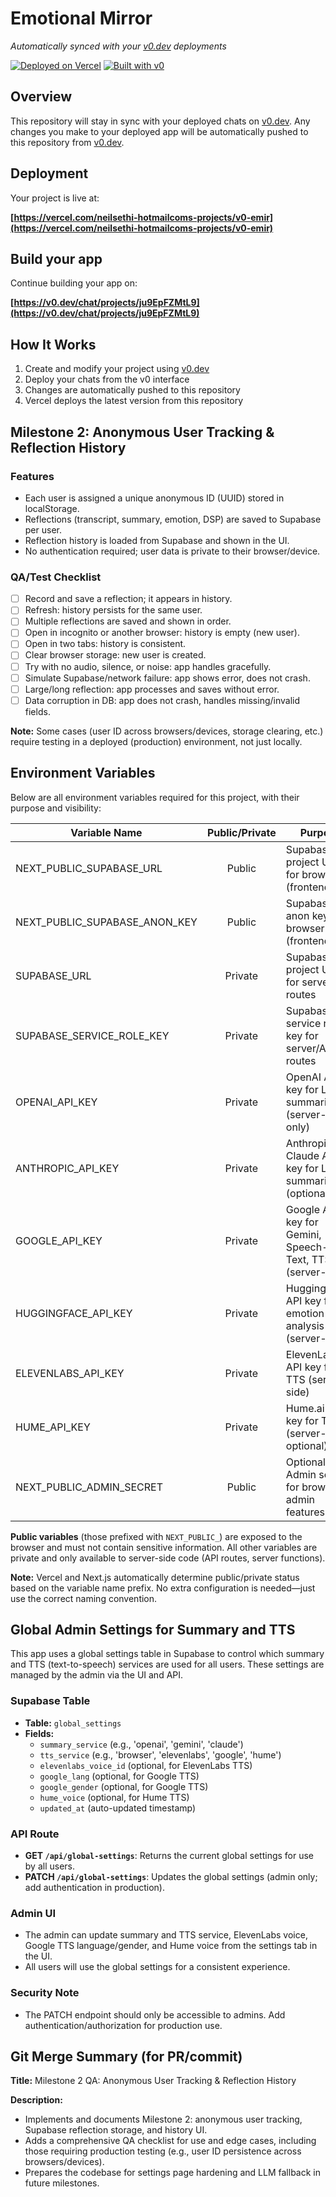 # Emotional Mirror

*Automatically synced with your [v0.dev](https://v0.dev) deployments*

[![Deployed on Vercel](https://img.shields.io/badge/Deployed%20on-Vercel-black?style=for-the-badge&logo=vercel)](https://vercel.com/neilsethi-hotmailcoms-projects/v0-emir)
[![Built with v0](https://img.shields.io/badge/Built%20with-v0.dev-black?style=for-the-badge)](https://v0.dev/chat/projects/ju9EpFZMtL9)

## Overview

This repository will stay in sync with your deployed chats on [v0.dev](https://v0.dev).
Any changes you make to your deployed app will be automatically pushed to this repository from [v0.dev](https://v0.dev).

## Deployment

Your project is live at:

**[https://vercel.com/neilsethi-hotmailcoms-projects/v0-emir](https://vercel.com/neilsethi-hotmailcoms-projects/v0-emir)**

## Build your app

Continue building your app on:

**[https://v0.dev/chat/projects/ju9EpFZMtL9](https://v0.dev/chat/projects/ju9EpFZMtL9)**

## How It Works

1. Create and modify your project using [v0.dev](https://v0.dev)
2. Deploy your chats from the v0 interface
3. Changes are automatically pushed to this repository
4. Vercel deploys the latest version from this repository

## Milestone 2: Anonymous User Tracking & Reflection History

### Features
- Each user is assigned a unique anonymous ID (UUID) stored in localStorage.
- Reflections (transcript, summary, emotion, DSP) are saved to Supabase per user.
- Reflection history is loaded from Supabase and shown in the UI.
- No authentication required; user data is private to their browser/device.

### QA/Test Checklist
- [ ] Record and save a reflection; it appears in history.
- [ ] Refresh: history persists for the same user.
- [ ] Multiple reflections are saved and shown in order.
- [ ] Open in incognito or another browser: history is empty (new user).
- [ ] Open in two tabs: history is consistent.
- [ ] Clear browser storage: new user is created.
- [ ] Try with no audio, silence, or noise: app handles gracefully.
- [ ] Simulate Supabase/network failure: app shows error, does not crash.
- [ ] Large/long reflection: app processes and saves without error.
- [ ] Data corruption in DB: app does not crash, handles missing/invalid fields.

**Note:** Some cases (user ID across browsers/devices, storage clearing, etc.) require testing in a deployed (production) environment, not just locally.

## Environment Variables

Below are all environment variables required for this project, with their purpose and visibility:

| Variable Name                  | Public/Private | Purpose                                                      |
|------------------------------- |:-------------:|--------------------------------------------------------------|
| NEXT_PUBLIC_SUPABASE_URL       | Public        | Supabase project URL for browser (frontend)                  |
| NEXT_PUBLIC_SUPABASE_ANON_KEY  | Public        | Supabase anon key for browser (frontend)                     |
| SUPABASE_URL                   | Private       | Supabase project URL for server/API routes                   |
| SUPABASE_SERVICE_ROLE_KEY      | Private       | Supabase service role key for server/API routes              |
| OPENAI_API_KEY                 | Private       | OpenAI API key for LLM summarization (server-side only)      |
| ANTHROPIC_API_KEY              | Private       | Anthropic Claude API key for LLM summarization (optional)    |
| GOOGLE_API_KEY                 | Private       | Google API key for Gemini, Speech-to-Text, TTS (server-side) |
| HUGGINGFACE_API_KEY            | Private       | HuggingFace API key for emotion analysis (server-side)       |
| ELEVENLABS_API_KEY             | Private       | ElevenLabs API key for TTS (server-side)                     |
| HUME_API_KEY                   | Private       | Hume.ai API key for TTS (server-side, optional)              |
| NEXT_PUBLIC_ADMIN_SECRET       | Public        | Optional: Admin secret for browser admin features            |

**Public variables** (those prefixed with `NEXT_PUBLIC_`) are exposed to the browser and must not contain sensitive information. All other variables are private and only available to server-side code (API routes, server functions).

**Note:** Vercel and Next.js automatically determine public/private status based on the variable name prefix. No extra configuration is needed—just use the correct naming convention.

## Global Admin Settings for Summary and TTS

This app uses a global settings table in Supabase to control which summary and TTS (text-to-speech) services are used for all users. These settings are managed by the admin via the UI and API.

### Supabase Table
- **Table:** `global_settings`
- **Fields:**
  - `summary_service` (e.g., 'openai', 'gemini', 'claude')
  - `tts_service` (e.g., 'browser', 'elevenlabs', 'google', 'hume')
  - `elevenlabs_voice_id` (optional, for ElevenLabs TTS)
  - `google_lang` (optional, for Google TTS)
  - `google_gender` (optional, for Google TTS)
  - `hume_voice` (optional, for Hume TTS)
  - `updated_at` (auto-updated timestamp)

### API Route
- **GET `/api/global-settings`**: Returns the current global settings for use by all users.
- **PATCH `/api/global-settings`**: Updates the global settings (admin only; add authentication in production).

### Admin UI
- The admin can update summary and TTS service, ElevenLabs voice, Google TTS language/gender, and Hume voice from the settings tab in the UI.
- All users will use the global settings for a consistent experience.

### Security Note
- The PATCH endpoint should only be accessible to admins. Add authentication/authorization for production use.

## Git Merge Summary (for PR/commit)

**Title:** Milestone 2 QA: Anonymous User Tracking & Reflection History

**Description:**
- Implements and documents Milestone 2: anonymous user tracking, Supabase reflection storage, and history UI.
- Adds a comprehensive QA checklist for use and edge cases, including those requiring production testing (e.g., user ID persistence across browsers/devices).
- Prepares the codebase for settings page hardening and LLM fallback in future milestones.